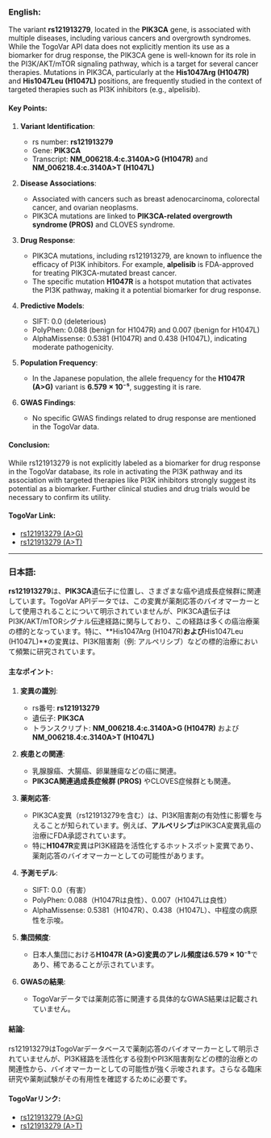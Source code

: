 ### English:
The variant **rs121913279**, located in the **PIK3CA** gene, is associated with multiple diseases, including various cancers and overgrowth syndromes. While the TogoVar API data does not explicitly mention its use as a biomarker for drug response, the PIK3CA gene is well-known for its role in the PI3K/AKT/mTOR signaling pathway, which is a target for several cancer therapies. Mutations in PIK3CA, particularly at the **His1047Arg (H1047R)** and **His1047Leu (H1047L)** positions, are frequently studied in the context of targeted therapies such as PI3K inhibitors (e.g., alpelisib).

#### Key Points:
1. **Variant Identification**:
   - rs number: **rs121913279**
   - Gene: **PIK3CA**
   - Transcript: **NM_006218.4:c.3140A>G (H1047R)** and **NM_006218.4:c.3140A>T (H1047L)**

2. **Disease Associations**:
   - Associated with cancers such as breast adenocarcinoma, colorectal cancer, and ovarian neoplasms.
   - PIK3CA mutations are linked to **PIK3CA-related overgrowth syndrome (PROS)** and CLOVES syndrome.

3. **Drug Response**:
   - PIK3CA mutations, including rs121913279, are known to influence the efficacy of PI3K inhibitors. For example, **alpelisib** is FDA-approved for treating PIK3CA-mutated breast cancer.
   - The specific mutation **H1047R** is a hotspot mutation that activates the PI3K pathway, making it a potential biomarker for drug response.

4. **Predictive Models**:
   - SIFT: 0.0 (deleterious)
   - PolyPhen: 0.088 (benign for H1047R) and 0.007 (benign for H1047L)
   - AlphaMissense: 0.5381 (H1047R) and 0.438 (H1047L), indicating moderate pathogenicity.

5. **Population Frequency**:
   - In the Japanese population, the allele frequency for the **H1047R (A>G)** variant is **6.579 × 10⁻⁵**, suggesting it is rare.

6. **GWAS Findings**:
   - No specific GWAS findings related to drug response are mentioned in the TogoVar data.

#### Conclusion:
While rs121913279 is not explicitly labeled as a biomarker for drug response in the TogoVar database, its role in activating the PI3K pathway and its association with targeted therapies like PI3K inhibitors strongly suggest its potential as a biomarker. Further clinical studies and drug trials would be necessary to confirm its utility.

#### TogoVar Link:
- [rs121913279 (A>G)](https://togovar.org/variant/tgv15260121)
- [rs121913279 (A>T)](https://togovar.org/variant/tgv417508064)

---

### 日本語:
**rs121913279**は、**PIK3CA**遺伝子に位置し、さまざまな癌や過成長症候群に関連しています。TogoVar APIデータでは、この変異が薬剤応答のバイオマーカーとして使用されることについて明示されていませんが、PIK3CA遺伝子はPI3K/AKT/mTORシグナル伝達経路に関与しており、この経路は多くの癌治療薬の標的となっています。特に、**His1047Arg (H1047R)**および**His1047Leu (H1047L)**の変異は、PI3K阻害剤（例: アルペリシブ）などの標的治療において頻繁に研究されています。

#### 主なポイント:
1. **変異の識別**:
   - rs番号: **rs121913279**
   - 遺伝子: **PIK3CA**
   - トランスクリプト: **NM_006218.4:c.3140A>G (H1047R)** および **NM_006218.4:c.3140A>T (H1047L)**

2. **疾患との関連**:
   - 乳腺腺癌、大腸癌、卵巣腫瘍などの癌に関連。
   - **PIK3CA関連過成長症候群 (PROS)** やCLOVES症候群とも関連。

3. **薬剤応答**:
   - PIK3CA変異（rs121913279を含む）は、PI3K阻害剤の有効性に影響を与えることが知られています。例えば、**アルペリシブ**はPIK3CA変異乳癌の治療にFDA承認されています。
   - 特に**H1047R**変異はPI3K経路を活性化するホットスポット変異であり、薬剤応答のバイオマーカーとしての可能性があります。

4. **予測モデル**:
   - SIFT: 0.0（有害）
   - PolyPhen: 0.088（H1047Rは良性）、0.007（H1047Lは良性）
   - AlphaMissense: 0.5381（H1047R）、0.438（H1047L）、中程度の病原性を示唆。

5. **集団頻度**:
   - 日本人集団における**H1047R (A>G)**変異のアレル頻度は**6.579 × 10⁻⁵**であり、稀であることが示されています。

6. **GWASの結果**:
   - TogoVarデータでは薬剤応答に関連する具体的なGWAS結果は記載されていません。

#### 結論:
rs121913279はTogoVarデータベースで薬剤応答のバイオマーカーとして明示されていませんが、PI3K経路を活性化する役割やPI3K阻害剤などの標的治療との関連性から、バイオマーカーとしての可能性が強く示唆されます。さらなる臨床研究や薬剤試験がその有用性を確認するために必要です。

#### TogoVarリンク:
- [rs121913279 (A>G)](https://togovar.org/variant/tgv15260121)
- [rs121913279 (A>T)](https://togovar.org/variant/tgv417508064)
